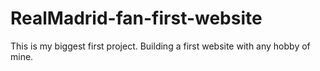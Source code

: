 # RealMadrid-fan-first-website
This is my biggest first project. Building a first website with any hobby of mine. 
